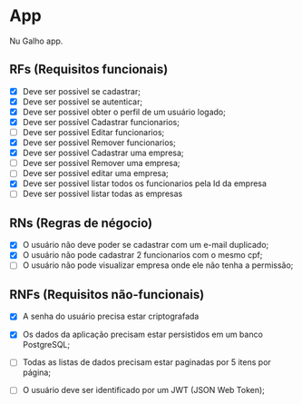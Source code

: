 # App

Nu Galho app.

## RFs (Requisitos funcionais)

- [x] Deve ser possivel se cadastrar;
- [x] Deve ser possivel se autenticar;
- [x] Deve ser possivel obter o perfil de um usuário logado;
- [x] Deve ser possível Cadastrar funcionarios;
- [ ] Deve ser possivel Editar funcionarios;
- [x] Deve ser possivel Remover funcionarios;
- [x] Deve ser possivel Cadastrar uma empresa;
- [ ] Deve ser possivel Remover uma empresa;
- [ ] Deve ser possivel editar uma empresa;
- [x] Deve ser possivel listar todos os funcionarios pela Id da empresa
- [ ] Deve ser possivel listar todas as empresas

## RNs (Regras de négocio)

- [x] O usuário não deve poder se cadastrar com um e-mail duplicado;
- [x] O usuário não pode cadastrar 2 funcionarios com o mesmo cpf;
- [ ] O usuário não pode visualizar empresa onde ele não tenha a permissão;

## RNFs (Requisitos não-funcionais)

- [x] A senha do usuário precisa estar criptografada
- [x] Os dados da aplicação precisam estar persistidos em um banco PostgreSQL;
- [ ] Todas as listas de dados precisam estar paginadas por 5 itens por página;
- [ ] O usuário deve ser identificado por um JWT (JSON Web Token);

